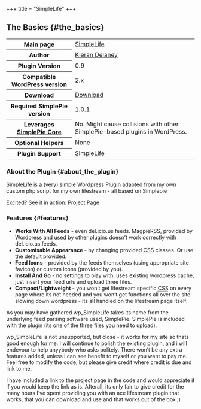 +++
title = "SimpleLife"
+++

## The Basics {#the_basics}

<table class="inline">
<tbody>
<tr>
<th>Main page</th>
<td><a href="http://kierandelaney.net/blog/projects/simplelife">SimpleLife</a></td>
</tr>
<tr>
<th>Author</th>
<td><a href="http://kierandelaney.net/">Kieran Delaney</a></td>
</tr>
<tr>
<th>Plugin Version</th>
<td>0.9</td>
</tr>
<tr>
<th>Compatible WordPress version</th>
<td>2.x</td>
</tr>
<tr>
<th>Download</th>
<td><a href="http://kierandelaney.net/blog/projects/simplelife.zip">Download</a></td>
</tr>
<tr>
<th>Required SimplePie version</th>
<td>1.0.1</td>
</tr>
<tr>
<th>Leverages <a href="@/wiki/plugins/wordpress/simplepie_core.md">SimplePie Core</a></th>
<td>No. Might cause collisions with other SimplePie-based plugins in WordPress.</td>
</tr>
<tr>
<th>Optional Helpers</th>
<td>None</td>
</tr>
<tr>
<th>Plugin Support</th>
<td><a href="http://kierandelaney.net/blog/projects/simplelife">SimpleLife</a></td>
</tr>
</tbody>
</table>

### About the Plugin {#about_the_plugin}

SimpleLife is a (very) simple Wordpress Plugin adapted from my own custom php script for my own lifestream - all based on Simplepie

Excited? See it in action: [Project Page](http://kierandelaney.net/blog/projects/simplelife/)

### Features {#features}

- **Works With All Feeds** - even del.icio.us feeds. MagpieRSS, provided by Wordpress and used by other plugins doesn’t work correctly with del.icio.us feeds.
- **Customisable Appearance** - by changing provided <abbr title="Cascading Style Sheets">CSS</abbr> classes. Or use the default provided.
- **Feed Icons** - provided by the feeds themselves (using appropriate site favicon) or custom icons (provided by you).
- **Install And Go** - no settings to play with, uses existing wordpress cache, just insert your feed urls and upload three files.
- **Compact/Lightweight** - you won’t get lifestream specific <abbr title="Cascading Style Sheets">CSS</abbr> on every page where its not needed and you won’t get functions all over the site slowing down wordpress - its all handled on the lifestream page itself.

As you may have gathered wp_SimpleLife takes its name from the underlying feed parsing software used, SimplePie. SimplePie is included with the plugin (its one of the three files you need to upload).

wp_SimpleLife is not unsupported, but close - it works for my site so thats good enough for me. I will continue to polish the existing plugin, and i will endevour to help anyybody who asks politely. There won’t be any extra features added, unless i can see benefit to myself or you want to pay me. Feel free to modify the code, but please give credit where credit is due and link to me.

I have included a link to the project page in the code and would appreciate it if you would keep the link as is. Afterall, its only fair to give credit for the many hours I’ve spent providing you with an ace lifestream plugin that works, that you can download and use and that works out of the box ;)
